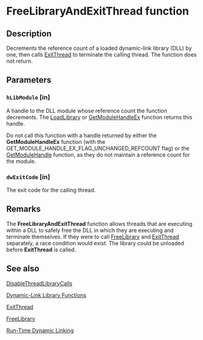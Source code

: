 # FreeLibraryAndExitThread function

## Description

Decrements the reference count of a loaded dynamic-link library (DLL) by one, then calls
[ExitThread](https://learn.microsoft.com/windows/desktop/api/processthreadsapi/nf-processthreadsapi-exitthread) to terminate the calling thread. The function does not return.

## Parameters

### `hLibModule` [in]

A handle to the DLL module whose reference count the function decrements. The
[LoadLibrary](https://learn.microsoft.com/windows/desktop/api/libloaderapi/nf-libloaderapi-loadlibrarya) or
[GetModuleHandleEx](https://learn.microsoft.com/windows/desktop/api/libloaderapi/nf-libloaderapi-getmodulehandleexa) function returns this handle.

Do not call this function with a handle returned by either the **GetModuleHandleEx** function (with the GET_MODULE_HANDLE_EX_FLAG_UNCHANGED_REFCOUNT flag) or the [GetModuleHandle](https://learn.microsoft.com/windows/desktop/api/libloaderapi/nf-libloaderapi-getmodulehandlea) function, as they do not maintain a reference count for the module.

### `dwExitCode` [in]

The exit code for the calling thread.

## Remarks

The
**FreeLibraryAndExitThread** function allows threads that are executing within a DLL to safely free the DLL in which they are executing and terminate themselves. If they were to call
[FreeLibrary](https://learn.microsoft.com/windows/desktop/api/libloaderapi/nf-libloaderapi-freelibrary) and
[ExitThread](https://learn.microsoft.com/windows/desktop/api/processthreadsapi/nf-processthreadsapi-exitthread) separately, a race condition would exist. The library could be unloaded before
**ExitThread** is called.

## See also

[DisableThreadLibraryCalls](https://learn.microsoft.com/windows/desktop/api/libloaderapi/nf-libloaderapi-disablethreadlibrarycalls)

[Dynamic-Link Library Functions](https://learn.microsoft.com/windows/desktop/Dlls/dynamic-link-library-functions)

[ExitThread](https://learn.microsoft.com/windows/desktop/api/processthreadsapi/nf-processthreadsapi-exitthread)

[FreeLibrary](https://learn.microsoft.com/windows/desktop/api/libloaderapi/nf-libloaderapi-freelibrary)

[Run-Time Dynamic Linking](https://learn.microsoft.com/windows/desktop/Dlls/run-time-dynamic-linking)